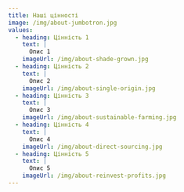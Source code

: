 ```yaml
---
title: Наші цінності
image: /img/about-jumbotron.jpg
values:
  - heading: Цінність 1
    text: |
      Опис 1
    imageUrl: /img/about-shade-grown.jpg
  - heading: Цінність 2
    text: |
      Опис 2
    imageUrl: /img/about-single-origin.jpg
  - heading: Цінність 3
    text: |
      Опис 3
    imageUrl: /img/about-sustainable-farming.jpg
  - heading: Цінність 4
    text: |
      Опис 4
    imageUrl: /img/about-direct-sourcing.jpg
  - heading: Цінність 5
    text: |
      Опис 5
    imageUrl: /img/about-reinvest-profits.jpg
---
```

